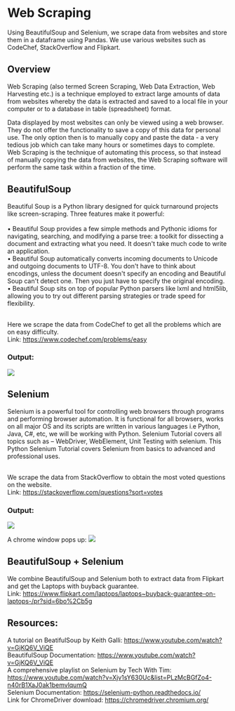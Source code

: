 # Web Scraping
Using BeautifulSoup and Selenium, we scrape data from websites and store them in a dataframe using Pandas. We use various websites such as CodeChef, StackOverflow and Flipkart.

## Overview
Web Scraping (also termed Screen Scraping, Web Data Extraction, Web Harvesting etc.) is a technique employed to extract large amounts of data from websites whereby the data is extracted and saved to a local file in your computer or to a database in table (spreadsheet) format.<br/>

Data displayed by most websites can only be viewed using a web browser. They do not offer the functionality to save a copy of this data for personal use. The only option then is to manually copy and paste the data - a very tedious job which can take many hours or sometimes days to complete. Web Scraping is the technique of automating this process, so that instead of manually copying the data from websites, the Web Scraping software will perform the same task within a fraction of the time.

## BeautifulSoup
Beautiful Soup is a Python library designed for quick turnaround projects like screen-scraping. Three features make it powerful:
<br/><br/>
• Beautiful Soup provides a few simple methods and Pythonic idioms for navigating, searching, and modifying a parse tree: a toolkit for dissecting a document and extracting what you need. It doesn't take much code to write an application.<br/>
• Beautiful Soup automatically converts incoming documents to Unicode and outgoing documents to UTF-8. You don't have to think about encodings, unless the document doesn't specify an encoding and Beautiful Soup can't detect one. Then you just have to specify the original encoding.<br/>
• Beautiful Soup sits on top of popular Python parsers like lxml and html5lib, allowing you to try out different parsing strategies or trade speed for flexibility.
<br/><br/>

Here we scrape the data from CodeChef to get all the problems which are on easy difficulty.<br/>
Link: https://www.codechef.com/problems/easy

### Output: 
![]('https://github.com/sreesh2411/web-scraping/blob/main/images/OUTPUT1.gif')

## Selenium
Selenium is a powerful tool for controlling web browsers through programs and performing browser automation. It is functional for all browsers, works on all major OS and its scripts are written in various languages i.e Python, Java, C#, etc, we will be working with Python. Selenium Tutorial covers all topics such as – WebDriver, WebElement, Unit Testing with selenium. This Python Selenium Tutorial covers Selenium from basics to advanced and professional uses.<br/><br/>

We scrape the data from StackOverflow to obtain the most voted questions on the website.<br/>
Link: https://stackoverflow.com/questions?sort=votes

### Output:
![]('https://github.com/sreesh2411/web-scraping/blob/main/images/OUTPUT2.gif')

A chrome window pops up:
![]('https://github.com/sreesh2411/web-scraping/blob/main/images/2020-10-12.png')

## BeautifulSoup + Selenium
We combine BeautifulSoup and Selenium both to extract data from Flipkart and get the Laptops with buyback guarantee.<br/>
Link: https://www.flipkart.com/laptops/laptops~buyback-guarantee-on-laptops-/pr?sid=6bo%2Cb5g

## Resources:
A tutorial on BeatifulSoup by Keith Galli: https://www.youtube.com/watch?v=GjKQ6V_ViQE <br/>
BeautifulSoup Documentation: https://www.youtube.com/watch?v=GjKQ6V_ViQE <br/>
A comprehensive playlist on Selenium by Tech With Tim: https://www.youtube.com/watch?v=Xjv1sY630Uc&list=PLzMcBGfZo4-n40rB1XaJ0ak1bemvlqumQ <br/>
Selenium Documentation: https://selenium-python.readthedocs.io/ <br/>
Link for ChromeDriver download: https://chromedriver.chromium.org/ <br/>

 
